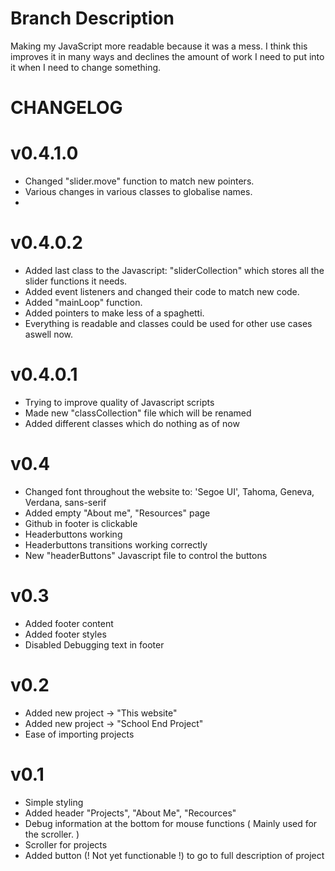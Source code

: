 # Branch Description
Making my JavaScript more readable because it was a mess. I think this improves it in many ways and declines the amount of work I need to put into it when I need to change something.
# CHANGELOG
# v0.4.1.0
- Changed "slider.move" function to match new pointers.
- Various changes in various classes to globalise names.
- 
# v0.4.0.2
- Added last class to the Javascript: "sliderCollection" which stores all the slider functions it needs.
- Added event listeners and changed their code to match new code.
- Added "mainLoop" function.
- Added pointers to make less of a spaghetti.
- Everything is readable and classes could be used for other use cases aswell now.
# v0.4.0.1
- Trying to improve quality of Javascript scripts
- Made new "classCollection" file which will be renamed
- Added different classes which do nothing as of now
# v0.4
- Changed font throughout the website to: 'Segoe UI', Tahoma, Geneva, Verdana, sans-serif
- Added empty "About me", "Resources" page
- Github in footer is clickable
- Headerbuttons working
- Headerbuttons transitions working correctly
- New "headerButtons" Javascript file to control the buttons
# v0.3
- Added footer content
- Added footer styles
- Disabled Debugging text in footer
# v0.2
- Added new project -> "This website"
- Added new project -> "School End Project"
- Ease of importing projects
# v0.1
- Simple styling
- Added header "Projects", "About Me", "Recources"
- Debug information at the bottom for mouse functions ( Mainly used for the scroller. )
- Scroller for projects
- Added button (! Not yet functionable !) to go to full description of project

